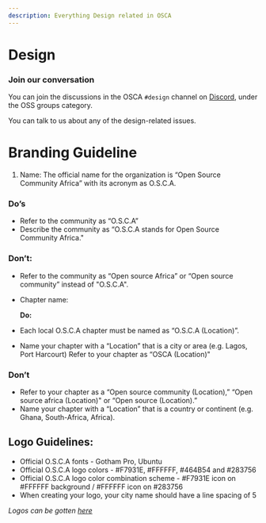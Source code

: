 ```yaml
---
description: Everything Design related in OSCA
---
```


# Design

### Join our conversation

You can join the discussions in the OSCA `#design` channel on [Discord](https://bit.ly/discord), under the OSS groups category.

You can talk to us about any of the design-related issues.

# Branding Guideline
1. Name: The official name for the organization is “Open Source Community Africa” with its acronym as O.S.C.A.

### Do’s

* Refer to the community as “O.S.C.A”
* Describe the community as “O.S.C.A stands for Open Source Community Africa."

### Don’t:

* Refer to the community as “Open source Africa” or “Open source community” instead of "O.S.C.A".
* Chapter name:

  **Do:**

* Each local O.S.C.A chapter must be named as “O.S.C.A \(Location\)”.
* Name your chapter with a “Location” that is a city or area \(e.g. Lagos, Port Harcourt\) Refer to your chapter as “OSCA \(Location\)"

### Don’t

* Refer to your chapter as a “Open source community \(Location\),” “Open source africa \(Location\)" or “Open source \(Location\).”
* Name your chapter with a “Location” that is a country or continent \(e.g. Ghana, South-Africa, Africa\).

## Logo Guidelines:

* Official O.S.C.A fonts - Gotham Pro, Ubuntu
* Official O.S.C.A logo colors - \#F7931E, \#FFFFFF, \#464B54 and \#283756
* Official O.S.C.A logo color combination scheme - #F7931E icon on #FFFFFF background / #FFFFFF icon on #283756
* When creating your logo, your city name should have a line spacing of 5

_Logos can be gotten_ [_here_](https://github.com/oscafrica/Design/tree/master/OSCA%20Assets/Logo_PNG:SVG)
